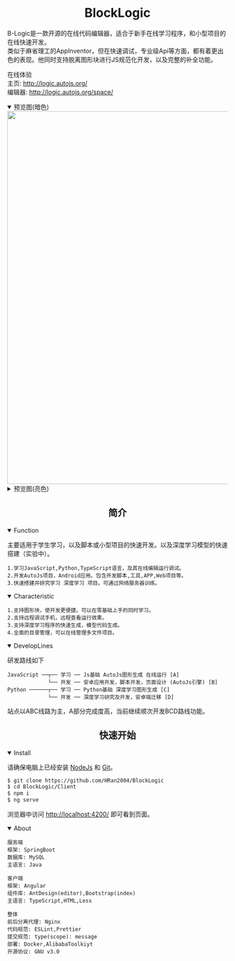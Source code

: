
# <div align="center">BlockLogic</div>
B-Logic是一款开源的在线代码编辑器，适合于新手在线学习程序，和小型项目的在线快速开发。<br/>
类似于麻省理工的AppInventor，但在快速调试，专业级Api等方面，都有着更出色的表现。他同时支持脱离图形块进行JS规范化开发，以及完整的补全功能。<br/>

在线体验<br/>
主页: <a href="http://logic.autojs.org/" target="_blank">http://logic.autojs.org/</a><br/>
编辑器: <a href="http://logic.autojs.org/space/" target="_blank">http://logic.autojs.org/space/</a><br/>

<details open>
<summary>预览图(暗色)</summary>
<div align="center">
  <img width="850" src="http://logic.autojs.org/space/assets/readme/show-dark.png">
</div>
</details>

<details>
<summary>预览图(亮色)</summary>
<div align="center">
  <img width="850" src="http://logic.autojs.org/space/assets/readme/show-light.png">
</div>
</details>


## <div align="center">简介</div>


<details open>
<summary>Function</summary>
  
主要适用于学生学习，以及脚本或小型项目的快速开发。以及深度学习模型的快速搭建（实验中）。  

```
1.学习JavaScript,Python,TypeScript语言，及其在线编辑运行调试。
2.开发AutoJs项目，Android应用。包含开发脚本,工具,APP,Web项目等。
3.快速搭建并研究学习 深度学习 项目。可通过网络服务器训练。
```

</details>

<details open>
<summary>Characteristic</summary>
  
```
1.支持图形块，使开发更便捷。可以在零基础上手的同时学习。
2.支持远程调试手机，远程查看运行效果。
3.支持深度学习程序的快速生成，模型代码生成。
4.全面的目录管理，可以在线管理多文件项目。 
```
  
</details>

<details open>
<summary>DevelopLines</summary>

研发路线如下
  
```
JavaScript ──┬── 学习 ── Js基础 AutoJs图形生成 在线运行 [A]
             └── 开发 ── 安卓应用开发，脚本开发，页面设计 (AutoJs引擎) [B]
Python ──────┬── 学习 ── Python基础 深度学习图形生成 [C]
             └── 开发 ── 深度学习研究及开发，安卓端迁移 [D]
```
  
站点以ABC线路为主，A部分完成度高，当前继续顺次开发BCD路线功能。
  
</details>


## <div align="center">快速开始</div>

  
<details open>
<summary>Install</summary>

请确保电脑上已经安装 [NodeJs](https://nodejs.org/) 和 [Git](https://gitforwindows.org/)。 

```bash
$ git clone https://github.com/HRan2004/BlockLogic
$ cd BlockLogic/Client
$ npm i
$ ng serve
```

浏览器中访问 [http://localhost:4200/](http://localhost:4200/) 即可看到页面。
  
</details>

<details open>
<summary>About</summary>
  
```
服务端
框架: SpringBoot
数据库: MySQL
主语言: Java
  
客户端
框架: Angular
组件库: AntDesign(editor),Bootstrap(index)
主语言: TypeScript,HTML,Less
  
整体
前后分离代理: Nginx
代码规范: ESLint,Prettier
提交规范: type(scope): message
部署: Docker,AlibabaToolkiyt
开源协议: GNU v3.0
```
  
</details>
